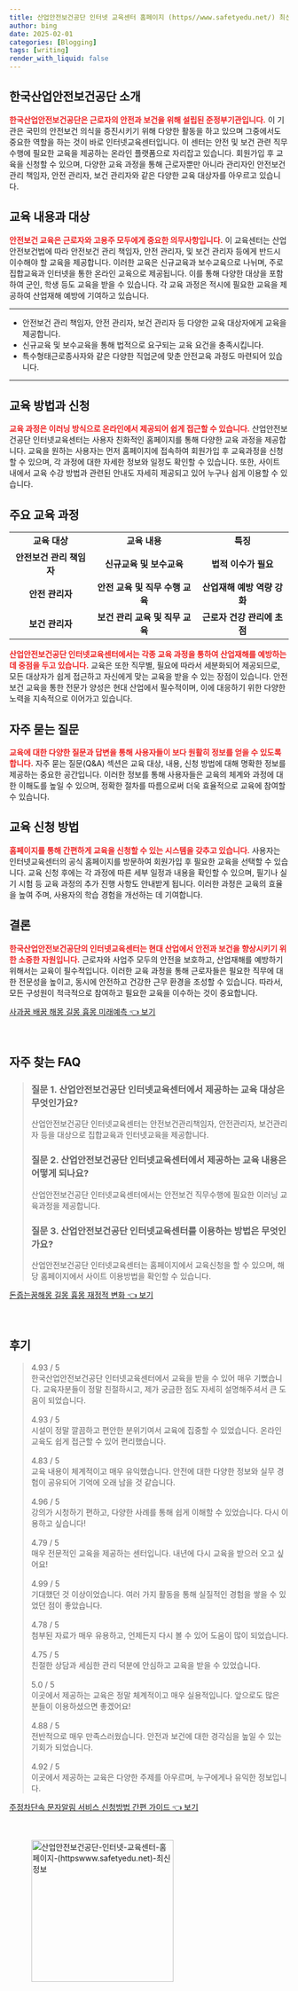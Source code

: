 ```yaml
---
title: 산업안전보건공단 인터넷 교육센터 홈페이지 (https//www.safetyedu.net/) 최신정보
author: bing
date: 2025-02-01
categories: [Blogging]
tags: [writing]
render_with_liquid: false
---
```



<h2 id='한국산업안전보건공단_소개'>한국산업안전보건공단 소개</h2>

<p><b><span style="color: #ee2323;">한국산업안전보건공단은 근로자의 안전과 보건을 위해 설립된 준정부기관입니다.</span></b> 이 기관은 국민의 안전보건 의식을 증진시키기 위해 다양한 활동을 하고 있으며 그중에서도 중요한 역할을 하는 것이 바로 인터넷교육센터입니다. 이 센터는 안전 및 보건 관련 직무 수행에 필요한 교육을 제공하는 온라인 플랫폼으로 자리잡고 있습니다. 회원가입 후 교육을 신청할 수 있으며, 다양한 교육 과정을 통해 근로자뿐만 아니라 관리자인 안전보건 관리 책임자, 안전 관리자, 보건 관리자와 같은 다양한 교육 대상자를 아우르고 있습니다.</p>

<h2 id='교육_내용과_대상'>교육 내용과 대상</h2>

<p><b><span style="color: #ee2323;">안전보건 교육은 근로자와 고용주 모두에게 중요한 의무사항입니다.</span></b> 이 교육센터는 산업안전보건법에 따라 안전보건 관리 책임자, 안전 관리자, 및 보건 관리자 등에게 반드시 이수해야 할 교육을 제공합니다. 이러한 교육은 신규교육과 보수교육으로 나뉘며, 주로 집합교육과 인터넷을 통한 온라인 교육으로 제공됩니다. 이를 통해 다양한 대상을 포함하여 군인, 학생 등도 교육을 받을 수 있습니다. 각 교육 과정은 적시에 필요한 교육을 제공하여 산업재해 예방에 기여하고 있습니다.</p>

<hr />

<ul>
    <li>안전보건 관리 책임자, 안전 관리자, 보건 관리자 등 다양한 교육 대상자에게 교육을 제공합니다.</li>
    <li>신규교육 및 보수교육을 통해 법적으로 요구되는 교육 요건을 충족시킵니다.</li>
    <li>특수형태근로종사자와 같은 다양한 직업군에 맞춘 안전교육 과정도 마련되어 있습니다.</li>
</ul>

<hr />

<h2 id='교육_방법과_신청'>교육 방법과 신청</h2>

<p><b><span style="color: #ee2323;">교육 과정은 이러닝 방식으로 온라인에서 제공되어 쉽게 접근할 수 있습니다.</span></b> 산업안전보건공단 인터넷교육센터는 사용자 친화적인 홈페이지를 통해 다양한 교육 과정을 제공합니다. 교육을 원하는 사용자는 먼저 홈페이지에 접속하여 회원가입 후 교육과정을 신청할 수 있으며, 각 과정에 대한 자세한 정보와 일정도 확인할 수 있습니다. 또한, 사이트 내에서 교육 수강 방법과 관련된 안내도 자세히 제공되고 있어 누구나 쉽게 이용할 수 있습니다.</p>

<h2 id='주요_교육_과정'>주요 교육 과정</h2>

<table>
    <tr>
        <td style="text-align: center; height: 17px;"><b>교육 대상</b></td>
        <td style="text-align: center; height: 17px;"><b>교육 내용</b></td>
        <td style="text-align: center; height: 17px;"><b>특징</b></td>
    </tr>
    <tr>
        <td style="text-align: center; height: 17px;"><b>안전보건 관리 책임자</b></td>
        <td style="text-align: center; height: 17px;"><b>신규교육 및 보수교육</b></td>
        <td style="text-align: center; height: 17px;"><b>법적 이수가 필요</b></td>
    </tr>
    <tr>
        <td style="text-align: center; height: 17px;"><b>안전 관리자</b></td>
        <td style="text-align: center; height: 17px;"><b>안전 교육 및 직무 수행 교육</b></td>
        <td style="text-align: center; height: 17px;"><b>산업재해 예방 역량 강화</b></td>
    </tr>
    <tr>
        <td style="text-align: center; height: 17px;"><b>보건 관리자</b></td>
        <td style="text-align: center; height: 17px;"><b>보건 관리 교육 및 직무 교육</b></td>
        <td style="text-align: center; height: 17px;"><b>근로자 건강 관리에 초점</b></td>
    </tr>
</table>

<p><b><span style="color: #ee2323;">산업안전보건공단 인터넷교육센터에서는 각종 교육 과정을 통하여 산업재해를 예방하는 데 중점을 두고 있습니다.</span></b> 교육은 또한 직무별, 필요에 따라서 세분화되어 제공되므로, 모든 대상자가 쉽게 접근하고 자신에게 맞는 교육을 받을 수 있는 장점이 있습니다. 안전보건 교육을 통한 전문가 양성은 현대 산업에서 필수적이며, 이에 대응하기 위한 다양한 노력을 지속적으로 이어가고 있습니다.</p>

<h2 id='자주_묻는_질문'>자주 묻는 질문</h2>

<p><b><span style="color: #ee2323;">교육에 대한 다양한 질문과 답변을 통해 사용자들이 보다 원활히 정보를 얻을 수 있도록 합니다.</span></b> 자주 묻는 질문(Q&A) 섹션은 교육 대상, 내용, 신청 방법에 대해 명확한 정보를 제공하는 중요한 공간입니다. 이러한 정보를 통해 사용자들은 교육의 체계와 과정에 대한 이해도를 높일 수 있으며, 정확한 절차를 따름으로써 더욱 효율적으로 교육에 참여할 수 있습니다.</p>

<h2 id='교육_신청_방법'>교육 신청 방법</h2>

<p><b><span style="color: #ee2323;">홈페이지를 통해 간편하게 교육을 신청할 수 있는 시스템을 갖추고 있습니다.</span></b> 사용자는 인터넷교육센터의 공식 홈페이지를 방문하여 회원가입 후 필요한 교육을 선택할 수 있습니다. 교육 신청 후에는 각 과정에 따른 세부 일정과 내용을 확인할 수 있으며, 필기나 실기 시험 등 교육 과정의 추가 진행 사항도 안내받게 됩니다. 이러한 과정은 교육의 효율을 높여 주며, 사용자의 학습 경험을 개선하는 데 기여합니다.</p>

<h2 id='결론'>결론</h2>

<p><b><span style="color: #ee2323;">한국산업안전보건공단의 인터넷교육센터는 현대 산업에서 안전과 보건을 향상시키기 위한 소중한 자원입니다.</span></b> 근로자와 사업주 모두의 안전을 보호하고, 산업재해를 예방하기 위해서는 교육이 필수적입니다. 이러한 교육 과정을 통해 근로자들은 필요한 직무에 대한 전문성을 높이고, 동시에 안전하고 건강한 근무 환경을 조성할 수 있습니다. 따라서, 모든 구성원이 적극적으로 참여하고 필요한 교육을 이수하는 것이 중요합니다.</p>


<p><a class="click-button" title="사과꿈 배꿈 해몽 길몽 흉몽 미래예측" href="https://24nara.github.io/posts/%EC%82%AC%EA%B3%BC%EA%BF%88-%EB%B0%B0%EA%BF%88-%ED%95%B4%EB%AA%BD-%EA%B8%B8%EB%AA%BD-%ED%9D%89%EB%AA%BD-%EB%AF%B8%EB%9E%98%EC%98%88%EC%B8%A1/" rel="dofollow">사과꿈 배꿈 해몽 길몽 흉몽 미래예측 👈 보기</a></p><br>
<h2 id='자주_찾는_FAQ'>자주 찾는 FAQ</h2>
<div itemscope="" itemtype="https://schema.org/FAQPage"> 
<blockquote> 
<div itemscope="" itemprop="mainEntity" itemtype="https://schema.org/Question"> 
<h3 itemprop="name">질문 1. 산업안전보건공단 인터넷교육센터에서 제공하는 교육 대상은 무엇인가요?</h3> 
<div itemscope="" itemprop="acceptedAnswer" itemtype="https://schema.org/Answer"> 
<span itemprop="text"> 
<p>산업안전보건공단 인터넷교육센터는 안전보건관리책임자, 안전관리자, 보건관리자 등을 대상으로 집합교육과 인터넷교육을 제공합니다.</p> 
</span> 
</div> 
</div> 
<div itemscope="" itemprop="mainEntity" itemtype="https://schema.org/Question"> 
<h3 itemprop="name">질문 2. 산업안전보건공단 인터넷교육센터에서 제공하는 교육 내용은 어떻게 되나요?</h3> 
<div itemscope="" itemprop="acceptedAnswer" itemtype="https://schema.org/Answer"> 
<span itemprop="text"> 
<p>산업안전보건공단 인터넷교육센터에서는 안전보건 직무수행에 필요한 이러닝 교육과정을 제공합니다.</p> 
</span> 
</div> 
</div> 
<div itemscope="" itemprop="mainEntity" itemtype="https://schema.org/Question"> 
<h3 itemprop="name">질문 3. 산업안전보건공단 인터넷교육센터를 이용하는 방법은 무엇인가요?</h3> 
<div itemscope="" itemprop="acceptedAnswer" itemtype="https://schema.org/Answer"> 
<span itemprop="text"> 
<p>산업안전보건공단 인터넷교육센터는 홈페이지에서 교육신청을 할 수 있으며, 해당 홈페이지에서 사이트 이용방법을 확인할 수 있습니다.</p> 
</span> 
</div> 
</div> 
</blockquote> 
</div>
<p><a class="click-button" title="돈줍는꿈해몽 길몽 흉몽 재정적 변화" href="https://24nara.github.io/posts/%EB%8F%88%EC%A4%8D%EB%8A%94%EA%BF%88%ED%95%B4%EB%AA%BD-%EA%B8%B8%EB%AA%BD-%ED%9D%89%EB%AA%BD-%EC%9E%AC%EC%A0%95%EC%A0%81-%EB%B3%80%ED%99%94/" rel="dofollow">돈줍는꿈해몽 길몽 흉몽 재정적 변화 👈 보기</a></p><br>
<h2 id='후기'>후기</h2>
<div itemscope itemtype="https://schema.org/Product">
  <blockquote>
  <div itemprop="review" itemscope itemtype="https://schema.org/Review">
      <div itemprop="reviewRating" itemscope itemtype="https://schema.org/Rating"> <span itemprop="ratingValue">4.93</span> / <span itemprop="bestRating">5</span> </div>
      <span itemprop="reviewBody">한국산업안전보건공단 인터넷교육센터에서 교육을 받을 수 있어 매우 기뻤습니다. 교육자분들이 정말 친절하시고, 제가 궁금한 점도 자세히 설명해주셔서 큰 도움이 되었습니다.</span>
  </div>
  <br>
  <div itemprop="review" itemscope itemtype="https://schema.org/Review">
      <div itemprop="reviewRating" itemscope itemtype="https://schema.org/Rating"> <span itemprop="ratingValue">4.93</span> / <span itemprop="bestRating">5</span> </div>
      <span itemprop="reviewBody">시설이 정말 깔끔하고 편안한 분위기여서 교육에 집중할 수 있었습니다. 온라인 교육도 쉽게 접근할 수 있어 편리했습니다.</span>
  </div>
  <br>
  <div itemprop="review" itemscope itemtype="https://schema.org/Review">
      <div itemprop="reviewRating" itemscope itemtype="https://schema.org/Rating"> <span itemprop="ratingValue">4.83</span> / <span itemprop="bestRating">5</span> </div>
      <span itemprop="reviewBody">교육 내용이 체계적이고 매우 유익했습니다. 안전에 대한 다양한 정보와 실무 경험이 공유되어 기억에 오래 남을 것 같습니다.</span>
  </div>
  <br>
  <div itemprop="review" itemscope itemtype="https://schema.org/Review">
      <div itemprop="reviewRating" itemscope itemtype="https://schema.org/Rating"> <span itemprop="ratingValue">4.96</span> / <span itemprop="bestRating">5</span> </div>
      <span itemprop="reviewBody">강의가 시청하기 편하고, 다양한 사례를 통해 쉽게 이해할 수 있었습니다. 다시 이용하고 싶습니다!</span>
  </div>
  <br>
  <div itemprop="review" itemscope itemtype="https://schema.org/Review">
      <div itemprop="reviewRating" itemscope itemtype="https://schema.org/Rating"> <span itemprop="ratingValue">4.79</span> / <span itemprop="bestRating">5</span> </div>
      <span itemprop="reviewBody">매우 전문적인 교육을 제공하는 센터입니다. 내년에 다시 교육을 받으러 오고 싶어요!</span>
  </div>
  <br>
  <div itemprop="review" itemscope itemtype="https://schema.org/Review">
      <div itemprop="reviewRating" itemscope itemtype="https://schema.org/Rating"> <span itemprop="ratingValue">4.99</span> / <span itemprop="bestRating">5</span> </div>
      <span itemprop="reviewBody">기대했던 것 이상이었습니다. 여러 가지 활동을 통해 실질적인 경험을 쌓을 수 있었던 점이 좋았습니다.</span>
  </div>
  <br>
  <div itemprop="review" itemscope itemtype="https://schema.org/Review">
      <div itemprop="reviewRating" itemscope itemtype="https://schema.org/Rating"> <span itemprop="ratingValue">4.78</span> / <span itemprop="bestRating">5</span> </div>
      <span itemprop="reviewBody">첨부된 자료가 매우 유용하고, 언제든지 다시 볼 수 있어 도움이 많이 되었습니다.</span>
  </div>
  <br>
  <div itemprop="review" itemscope itemtype="https://schema.org/Review">
      <div itemprop="reviewRating" itemscope itemtype="https://schema.org/Rating"> <span itemprop="ratingValue">4.75</span> / <span itemprop="bestRating">5</span> </div>
      <span itemprop="reviewBody">친절한 상담과 세심한 관리 덕분에 안심하고 교육을 받을 수 있었습니다.</span>
  </div>
  <br>
  <div itemprop="review" itemscope itemtype="https://schema.org/Review">
      <div itemprop="reviewRating" itemscope itemtype="https://schema.org/Rating"> <span itemprop="ratingValue">5.0</span> / <span itemprop="bestRating">5</span> </div>
      <span itemprop="reviewBody">이곳에서 제공하는 교육은 정말 체계적이고 매우 실용적입니다. 앞으로도 많은 분들이 이용하셨으면 좋겠어요!</span>
  </div>
  <br>
  <div itemprop="review" itemscope itemtype="https://schema.org/Review">
      <div itemprop="reviewRating" itemscope itemtype="https://schema.org/Rating"> <span itemprop="ratingValue">4.88</span> / <span itemprop="bestRating">5</span> </div>
      <span itemprop="reviewBody">전반적으로 매우 만족스러웠습니다. 안전과 보건에 대한 경각심을 높일 수 있는 기회가 되었습니다.</span>
  </div>
  <br>
  <div itemprop="review" itemscope itemtype="https://schema.org/Review">
      <div itemprop="reviewRating" itemscope itemtype="https://schema.org/Rating"> <span itemprop="ratingValue">4.92</span> / <span itemprop="bestRating">5</span> </div>
      <span itemprop="reviewBody">이곳에서 제공하는 교육은 다양한 주제를 아우르며, 누구에게나 유익한 정보입니다.</span>
  </div>
  </blockquote>
</div>
<p><a class="click-button" title="주정차단속 문자알림 서비스 신청방법 간편 가이드" href="https://24nara.github.io/posts/%EC%A3%BC%EC%A0%95%EC%B0%A8%EB%8B%A8%EC%86%8D-%EB%AC%B8%EC%9E%90%EC%95%8C%EB%A6%BC-%EC%84%9C%EB%B9%84%EC%8A%A4-%EC%8B%A0%EC%B2%AD%EB%B0%A9%EB%B2%95-%EA%B0%84%ED%8E%B8-%EA%B0%80%EC%9D%B4%EB%93%9C/" rel="dofollow">주정차단속 문자알림 서비스 신청방법 간편 가이드 👈 보기</a></p><br>
<figure class="image"><img src="https://24nara.github.io/assets/img/thumbnail/산업안전보건공단-인터넷-교육센터-홈페이지-(httpswww.safetyedu.net)-최신정보.webp" alt="산업안전보건공단-인터넷-교육센터-홈페이지-(httpswww.safetyedu.net)-최신정보" width="256" height="256"></figure>